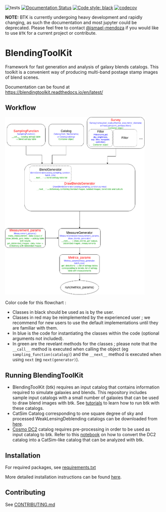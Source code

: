 ![tests](https://github.com/LSSTDESC/BlendingToolKit/workflows/tests/badge.svg)
[![Documentation Status](https://readthedocs.org/projects/blendingtoolkit/badge/?version=latest)](https://blendingtoolkit.readthedocs.io/en/latest/?badge=latest)
[![Code style: black](https://img.shields.io/badge/code%20style-black-000000.svg)](https://github.com/psf/black)
[![codecov](https://codecov.io/gh/LSSTDESC/BlendingToolKit/branch/master/graph/badge.svg)](https://codecov.io/gh/LSSTDESC/BlendingToolKit)

**NOTE:** BTK is currently undergoing heavy development and rapidly changing, as such the documentation and most jupyter could be deprecated. Please feel free to contact [@ismael-mendoza](https://github.com/ismael-mendoza) if you would like to use `BTK` for a current project or contribute.
# BlendingToolKit
Framework for fast generation and analysis of galaxy blends catalogs. This toolkit is a convenient way of
producing multi-band postage stamp images of blend scenes.

Documentation can be found at https://blendingtoolkit.readthedocs.io/en/latest/

## Workflow
<img src="docs/source/images/current_flowchart.png" alt="btk workflow" width="450"/>

Color code for this flowchart :
- Classes in black should be used as is by the user.
- Classes in red may be reimplemented by the experienced user ; we recommend for new users to use the default implementations until they are familiar with them.
- In blue is the code for instantiating the classes within the code (optional arguments not included).
- In green are the revelant methods for the classes ; please note that the `__call__` method is executed when calling the object (eg `sampling_function(catalog)`) and the `__next__` method is executed when using `next` (eg `next(generator)`).

## Running BlendingToolKit
- BlendingToolKit (btk) requires an input catalog that contains information required to simulate galaxies and blends.
This repository includes sample input catalogs with a small number of galaxies that can be used to draw blend images with btk. See [tutorials](https://github.com/LSSTDESC/BlendingToolKit/tree/master/notebooks) to learn how to run btk with these catalogs.
- CatSim Catalog corresponding to one square degree of sky and processed WeakLensingDeblending catalogs can be downloaded from [here](https://stanford.app.box.com/s/s1nzjlinejpqandudjyykjejyxtgylbk).
- [Cosmo DC2](https://arxiv.org/abs/1907.06530) catalog requires pre-processing in order to be used as input catalog to btk. Refer to this [notebook](https://github.com/LSSTDESC/WeakLensingDeblending/blob/cosmoDC2_ingestion/notebooks/wld_ingestion_cosmoDC2.ipynb) on how to convert the DC2 catalog into a CatSim-like catalog that can be analyzed with btk.

## Installation
For required packages, see [requirements.txt](https://github.com/LSSTDESC/BlendingToolKit/blob/master/requirements.txt)

More detailed installation instructions can be found [here](https://blendingtoolkit.readthedocs.io/en/latest/install.html).

## Contributing

See [CONTRIBUTING.md](https://github.com/LSSTDESC/BlendingToolKit/blob/master/CONTRIBUTING.md)
